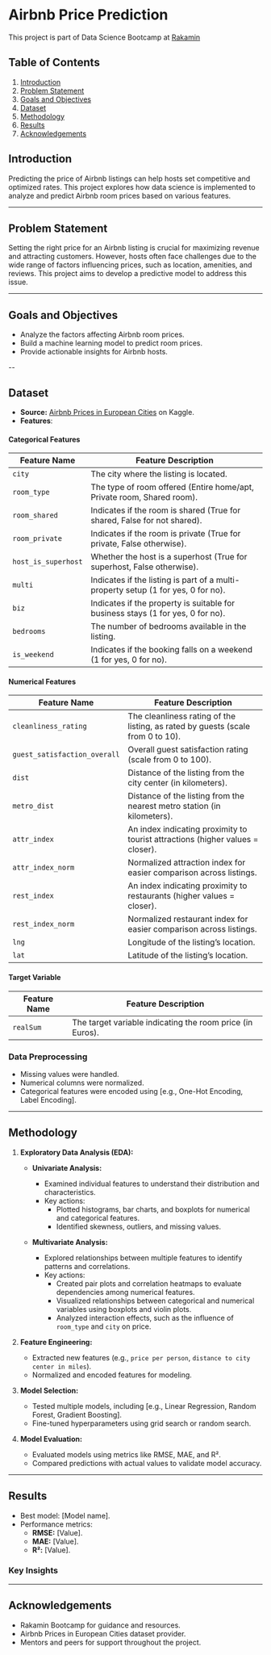 # Airbnb Price Prediction
This project is part of Data Science Bootcamp at [Rakamin](https://www.rakamin.com/) 

## Table of Contents
1. [Introduction](#introduction)  
2. [Problem Statement](#problem-statement)  
3. [Goals and Objectives](#goals-and-objectives)  
4. [Dataset](#dataset)  
5. [Methodology](#methodology)
6. [Results](#Results)
7. [Acknowledgements](#Acknowledgements)

## Introduction
Predicting the price of Airbnb listings can help hosts set competitive and optimized rates. This project explores how data science is implemented to analyze and predict Airbnb room prices based on various features.

---

## Problem Statement
Setting the right price for an Airbnb listing is crucial for maximizing revenue and attracting customers. However, hosts often face challenges due to the wide range of factors influencing prices, such as location, amenities, and reviews. This project aims to develop a predictive model to address this issue.

---

## Goals and Objectives
- Analyze the factors affecting Airbnb room prices.  
- Build a machine learning model to predict room prices.  
- Provide actionable insights for Airbnb hosts.

--

## Dataset
- **Source:** [Airbnb Prices in European Cities](https://www.kaggle.com/datasets/thedevastator/airbnb-prices-in-european-cities) on Kaggle.
- **Features**:
#### Categorical Features
| **Feature Name**   | **Feature Description**                                     |
|---------------------|-------------------------------------------------------------|
| `city`             | The city where the listing is located.                      |
| `room_type`        | The type of room offered (Entire home/apt, Private room, Shared room).      |
| `room_shared`    | Indicates if the room is shared (True for shared, False for not shared).      |
| `room_private`    | Indicates if the room is private (True for private, False otherwise).      |
| `host_is_superhost`    | Whether the host is a superhost (True for superhost, False otherwise).      |
| `multi`    | Indicates if the listing is part of a multi-property setup (1 for yes, 0 for no).      |
| `biz`    | Indicates if the property is suitable for business stays (1 for yes, 0 for no).      |
| `bedrooms`    | The number of bedrooms available in the listing.      |
| `is_weekend`    | Indicates if the booking falls on a weekend (1 for yes, 0 for no).      |

#### Numerical Features
| **Feature Name**      | **Feature Description**                                     |
|------------------------|------------------------------------------------------------|
| `cleanliness_rating`     | The cleanliness rating of the listing, as rated by guests (scale from 0 to 10).                  |
| `guest_satisfaction_overall`  | Overall guest satisfaction rating (scale from 0 to 100).           |
| `dist`  | Distance of the listing from the city center (in kilometers).               |
| `metro_dist`   | Distance of the listing from the nearest metro station (in kilometers).          |
| `attr_index`           | An index indicating proximity to tourist attractions (higher values = closer).                      |
| `attr_index_norm`          | Normalized attraction index for easier comparison across listings.                     |
| `rest_index`          | An index indicating proximity to restaurants (higher values = closer).                     |
| `rest_index_norm`          | Normalized restaurant index for easier comparison across listings.                     |
| `lng`          | Longitude of the listing’s location.                     |
| `lat`          | Latitude of the listing’s location.                     |


#### Target Variable
| **Feature Name**   | **Feature Description**                                     |
|---------------------|-------------------------------------------------------------|
| `realSum`             | The target variable indicating the room price (in Euros).   |

### Data Preprocessing
- Missing values were handled.  
- Numerical columns were normalized.  
- Categorical features were encoded using [e.g., One-Hot Encoding, Label Encoding].  

--- 

## Methodology
1. **Exploratory Data Analysis (EDA):**  
   - **Univariate Analysis:**  
     - Examined individual features to understand their distribution and characteristics.  
     - Key actions:  
       - Plotted histograms, bar charts, and boxplots for numerical and categorical features.  
       - Identified skewness, outliers, and missing values.  

   - **Multivariate Analysis:**  
     - Explored relationships between multiple features to identify patterns and correlations.  
     - Key actions:  
       - Created pair plots and correlation heatmaps to evaluate dependencies among numerical features.  
       - Visualized relationships between categorical and numerical variables using boxplots and violin plots.  
       - Analyzed interaction effects, such as the influence of `room_type` and `city` on price.

2. **Feature Engineering:**  
   - Extracted new features (e.g., `price per person`, `distance to city center in miles`).  
   - Normalized and encoded features for modeling.  

3. **Model Selection:**  
   - Tested multiple models, including [e.g., Linear Regression, Random Forest, Gradient Boosting].  
   - Fine-tuned hyperparameters using grid search or random search.  

4. **Model Evaluation:**  
   - Evaluated models using metrics like RMSE, MAE, and R².  
   - Compared predictions with actual values to validate model accuracy.  

---

## Results
- Best model: [Model name].  
- Performance metrics:
  - **RMSE:** [Value].  
  - **MAE:** [Value].  
  - **R²:** [Value].  

### Key Insights

---

## Acknowledgements
- Rakamin Bootcamp for guidance and resources.
- Airbnb Prices in European Cities dataset provider.
- Mentors and peers for support throughout the project.
